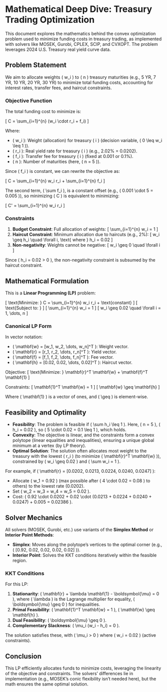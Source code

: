 # Mathematical Deep Dive: Treasury Trading Optimization

This document explores the mathematics behind the convex optimization problem used to minimize funding costs in treasury trading, as implemented with solvers like MOSEK, Gurobi, CPLEX, SCIP, and CVXOPT. The problem leverages 2024 U.S. Treasury real yield curve data.

## Problem Statement

We aim to allocate weights \( w_i \) to \( n \) treasury maturities (e.g., 5 YR, 7 YR, 10 YR, 20 YR, 30 YR) to minimize total funding costs, accounting for interest rates, transfer fees, and haircut constraints.

### Objective Function
The total funding cost to minimize is:

\[ C = \sum_{i=1}^{n} (w_i \cdot r_i + f_i) \]

Where:
- \( w_i \): Weight (allocation) for treasury \( i \) (decision variable, \( 0 \leq w_i \leq 1 \)).
- \( r_i \): Real yield rate for treasury \( i \) (e.g., 2.02% = 0.0202).
- \( f_i \): Transfer fee for treasury \( i \) (fixed at 0.001 or 0.1%).
- \( n \): Number of maturities (here, \( n = 5 \)).

Since \( f_i \) is constant, we can rewrite the objective as:

\[ C = \sum_{i=1}^{n} w_i r_i + \sum_{i=1}^{n} f_i \]

The second term, \( \sum f_i \), is a constant offset (e.g., \( 0.001 \cdot 5 = 0.005 \)), so minimizing \( C \) is equivalent to minimizing:

\[ C' = \sum_{i=1}^{n} w_i r_i \]

### Constraints
1. **Budget Constraint**: Full allocation of weights:
   \[ \sum_{i=1}^{n} w_i = 1 \]
2. **Haircut Constraint**: Minimum allocation due to haircuts (e.g., 2%):
   \[ w_i \geq h_i \quad \forall i, \text{ where } h_i = 0.02 \]
3. **Non-negativity**: Weights cannot be negative:
   \[ w_i \geq 0 \quad \forall i \]

Since \( h_i = 0.02 > 0 \), the non-negativity constraint is subsumed by the haircut constraint.

## Mathematical Formulation
This is a **Linear Programming (LP)** problem:

\[ \text{Minimize: } C = \sum_{i=1}^{n} w_i r_i + \text{constant} \]
\[ \text{Subject to: } \]
\[ \sum_{i=1}^{n} w_i = 1 \]
\[ w_i \geq 0.02 \quad \forall i = 1, \dots, n \]

### Canonical LP Form
In vector notation:
- \( \mathbf{w} = [w_1, w_2, \dots, w_n]^T \): Weight vector.
- \( \mathbf{r} = [r_1, r_2, \dots, r_n]^T \): Yield vector.
- \( \mathbf{f} = [f_1, f_2, \dots, f_n]^T \): Fee vector.
- \( \mathbf{h} = [0.02, 0.02, \dots, 0.02]^T \): Haircut vector.

Objective:
\[ \text{Minimize: } \mathbf{r}^T \mathbf{w} + \mathbf{f}^T \mathbf{1} \]

Constraints:
\[ \mathbf{1}^T \mathbf{w} = 1 \]
\[ \mathbf{w} \geq \mathbf{h} \]

Where \( \mathbf{1} \) is a vector of ones, and \( \geq \) is element-wise.

## Feasibility and Optimality
- **Feasibility**: The problem is feasible if \( \sum h_i \leq 1 \). Here, \( n = 5 \), \( h_i = 0.02 \), so \( 5 \cdot 0.02 = 0.1 \leq 1 \), which holds.
- **Convexity**: The objective is linear, and the constraints form a convex polytope (linear equalities and inequalities), ensuring a unique global minimum at a vertex (by LP theory).
- **Optimal Solution**: The solution often allocates most weight to the treasury with the lowest \( r_i \) (to minimize \( \mathbf{r}^T \mathbf{w} \)), constrained by \( w_i \geq 0.02 \) and \( \sum w_i = 1 \).

For example, if \( \mathbf{r} = [0.0202, 0.0213, 0.0224, 0.0240, 0.0247] \):
- Allocate \( w_1 = 0.92 \) (max possible after \( 4 \cdot 0.02 = 0.08 \) to others) to the lowest rate (0.0202).
- Set \( w_2 = w_3 = w_4 = w_5 = 0.02 \).
- Cost: \( 0.92 \cdot 0.0202 + 0.02 \cdot (0.0213 + 0.0224 + 0.0240 + 0.0247) + 0.005 = 0.02386 \).

## Solver Mechanics
All solvers (MOSEK, Gurobi, etc.) use variants of the **Simplex Method** or **Interior Point Methods**:
- **Simplex**: Moves along the polytope’s vertices to the optimal corner (e.g., \( [0.92, 0.02, 0.02, 0.02, 0.02] \)).
- **Interior Point**: Solves the KKT conditions iteratively within the feasible region.

### KKT Conditions
For this LP:
1. **Stationarity**: \( \mathbf{r} + \lambda \mathbf{1} - \boldsymbol{\mu} = 0 \), where \( \lambda \) is the Lagrange multiplier for equality, \( \boldsymbol{\mu} \geq 0 \) for inequalities.
2. **Primal Feasibility**: \( \mathbf{1}^T \mathbf{w} = 1 \), \( \mathbf{w} \geq \mathbf{h} \).
3. **Dual Feasibility**: \( \boldsymbol{\mu} \geq 0 \).
4. **Complementary Slackness**: \( \mu_i (w_i - h_i) = 0 \).

The solution satisfies these, with \( \mu_i > 0 \) where \( w_i = 0.02 \) (active constraints).

## Conclusion
This LP efficiently allocates funds to minimize costs, leveraging the linearity of the objective and constraints. The solvers’ differences lie in implementation (e.g., MOSEK’s conic flexibility isn’t needed here), but the math ensures the same optimal solution.
